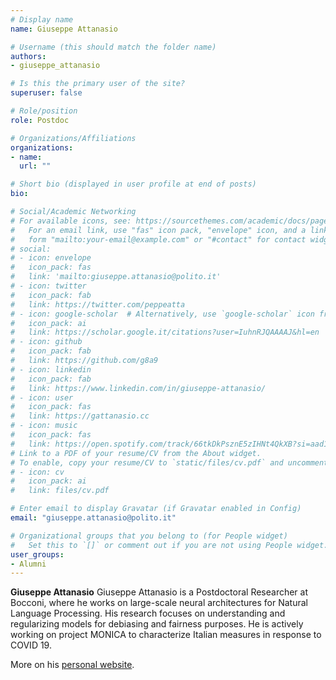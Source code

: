 ```yaml
---
# Display name
name: Giuseppe Attanasio

# Username (this should match the folder name)
authors:
- giuseppe_attanasio

# Is this the primary user of the site?
superuser: false

# Role/position
role: Postdoc

# Organizations/Affiliations
organizations:
- name:
  url: ""

# Short bio (displayed in user profile at end of posts)
bio: 

# Social/Academic Networking
# For available icons, see: https://sourcethemes.com/academic/docs/page-builder/#icons
#   For an email link, use "fas" icon pack, "envelope" icon, and a link in the
#   form "mailto:your-email@example.com" or "#contact" for contact widget.
# social:
# - icon: envelope
#   icon_pack: fas
#   link: 'mailto:giuseppe.attanasio@polito.it'
# - icon: twitter
#   icon_pack: fab
#   link: https://twitter.com/peppeatta
# - icon: google-scholar  # Alternatively, use `google-scholar` icon from `ai` icon pack
#   icon_pack: ai
#   link: https://scholar.google.it/citations?user=IuhnRJQAAAAJ&hl=en
# - icon: github
#   icon_pack: fab
#   link: https://github.com/g8a9
# - icon: linkedin
#   icon_pack: fab
#   link: https://www.linkedin.com/in/giuseppe-attanasio/
# - icon: user
#   icon_pack: fas
#   link: https://gattanasio.cc
# - icon: music
#   icon_pack: fas
#   link: https://open.spotify.com/track/66tkDkPsznE5zIHNt4QkXB?si=aad147ee54044638
# Link to a PDF of your resume/CV from the About widget.
# To enable, copy your resume/CV to `static/files/cv.pdf` and uncomment the lines below.
# - icon: cv
#   icon_pack: ai
#   link: files/cv.pdf

# Enter email to display Gravatar (if Gravatar enabled in Config)
email: "giuseppe.attanasio@polito.it"

# Organizational groups that you belong to (for People widget)
#   Set this to `[]` or comment out if you are not using People widget.
user_groups:
- Alumni
---
```


**Giuseppe Attanasio** Giuseppe Attanasio is a Postdoctoral Researcher at Bocconi, where he works on large-scale neural architectures for Natural Language Processing. His research focuses on understanding and regularizing models for debiasing and fairness purposes.
He is actively working on project MONICA to characterize Italian measures in response to COVID 19.

More on his [personal website](https://gattanasio.cc).
